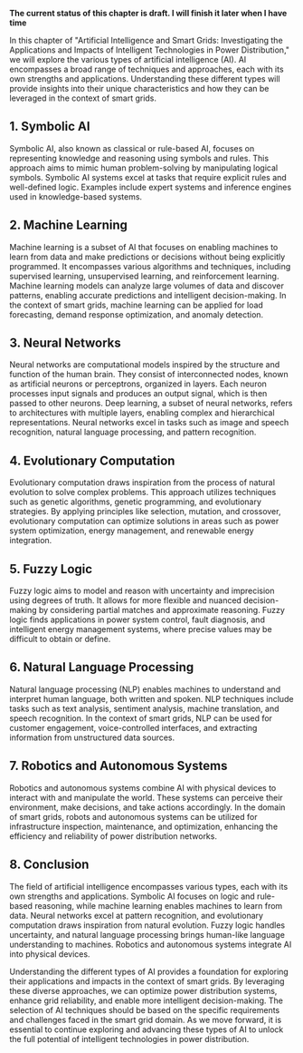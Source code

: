 **The current status of this chapter is draft. I will finish it later when I have time**

In this chapter of "Artificial Intelligence and Smart Grids: Investigating the Applications and Impacts of Intelligent Technologies in Power Distribution," we will explore the various types of artificial intelligence (AI). AI encompasses a broad range of techniques and approaches, each with its own strengths and applications. Understanding these different types will provide insights into their unique characteristics and how they can be leveraged in the context of smart grids.

**1. Symbolic AI**
------------------

Symbolic AI, also known as classical or rule-based AI, focuses on representing knowledge and reasoning using symbols and rules. This approach aims to mimic human problem-solving by manipulating logical symbols. Symbolic AI systems excel at tasks that require explicit rules and well-defined logic. Examples include expert systems and inference engines used in knowledge-based systems.

**2. Machine Learning**
-----------------------

Machine learning is a subset of AI that focuses on enabling machines to learn from data and make predictions or decisions without being explicitly programmed. It encompasses various algorithms and techniques, including supervised learning, unsupervised learning, and reinforcement learning. Machine learning models can analyze large volumes of data and discover patterns, enabling accurate predictions and intelligent decision-making. In the context of smart grids, machine learning can be applied for load forecasting, demand response optimization, and anomaly detection.

**3. Neural Networks**
----------------------

Neural networks are computational models inspired by the structure and function of the human brain. They consist of interconnected nodes, known as artificial neurons or perceptrons, organized in layers. Each neuron processes input signals and produces an output signal, which is then passed to other neurons. Deep learning, a subset of neural networks, refers to architectures with multiple layers, enabling complex and hierarchical representations. Neural networks excel in tasks such as image and speech recognition, natural language processing, and pattern recognition.

**4. Evolutionary Computation**
-------------------------------

Evolutionary computation draws inspiration from the process of natural evolution to solve complex problems. This approach utilizes techniques such as genetic algorithms, genetic programming, and evolutionary strategies. By applying principles like selection, mutation, and crossover, evolutionary computation can optimize solutions in areas such as power system optimization, energy management, and renewable energy integration.

**5. Fuzzy Logic**
------------------

Fuzzy logic aims to model and reason with uncertainty and imprecision using degrees of truth. It allows for more flexible and nuanced decision-making by considering partial matches and approximate reasoning. Fuzzy logic finds applications in power system control, fault diagnosis, and intelligent energy management systems, where precise values may be difficult to obtain or define.

**6. Natural Language Processing**
----------------------------------

Natural language processing (NLP) enables machines to understand and interpret human language, both written and spoken. NLP techniques include tasks such as text analysis, sentiment analysis, machine translation, and speech recognition. In the context of smart grids, NLP can be used for customer engagement, voice-controlled interfaces, and extracting information from unstructured data sources.

**7. Robotics and Autonomous Systems**
--------------------------------------

Robotics and autonomous systems combine AI with physical devices to interact with and manipulate the world. These systems can perceive their environment, make decisions, and take actions accordingly. In the domain of smart grids, robots and autonomous systems can be utilized for infrastructure inspection, maintenance, and optimization, enhancing the efficiency and reliability of power distribution networks.

**8. Conclusion**
-----------------

The field of artificial intelligence encompasses various types, each with its own strengths and applications. Symbolic AI focuses on logic and rule-based reasoning, while machine learning enables machines to learn from data. Neural networks excel at pattern recognition, and evolutionary computation draws inspiration from natural evolution. Fuzzy logic handles uncertainty, and natural language processing brings human-like language understanding to machines. Robotics and autonomous systems integrate AI into physical devices.

Understanding the different types of AI provides a foundation for exploring their applications and impacts in the context of smart grids. By leveraging these diverse approaches, we can optimize power distribution systems, enhance grid reliability, and enable more intelligent decision-making. The selection of AI techniques should be based on the specific requirements and challenges faced in the smart grid domain. As we move forward, it is essential to continue exploring and advancing these types of AI to unlock the full potential of intelligent technologies in power distribution.
